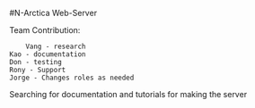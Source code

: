 #N-Arctica Web-Server 

Team Contribution:
     
     	Vang - research
	Kao - documentation
	Don - testing
	Rony - Support
	Jorge - Changes roles as needed

Searching for documentation and tutorials for making the server
